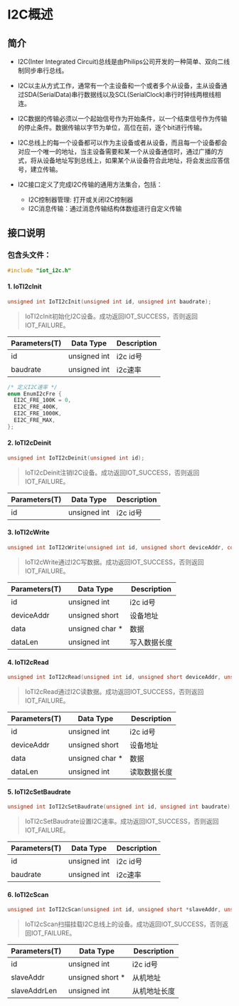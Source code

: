 # I2C概述

## 简介

-   I2C\(Inter Integrated Circuit\)总线是由Philips公司开发的一种简单、双向二线制同步串行总线。
-   I2C以主从方式工作，通常有一个主设备和一个或者多个从设备，主从设备通过SDA\(SerialData\)串行数据线以及SCL\(SerialClock\)串行时钟线两根线相连。

-   I2C数据的传输必须以一个起始信号作为开始条件，以一个结束信号作为传输的停止条件。数据传输以字节为单位，高位在前，逐个bit进行传输。
-   I2C总线上的每一个设备都可以作为主设备或者从设备，而且每一个设备都会对应一个唯一的地址，当主设备需要和某一个从设备通信时，通过广播的方式，将从设备地址写到总线上，如果某个从设备符合此地址，将会发出应答信号，建立传输。

-   I2C接口定义了完成I2C传输的通用方法集合，包括：

    -   I2C控制器管理:  打开或关闭I2C控制器
    -   I2C消息传输：通过消息传输结构体数组进行自定义传输

## 接口说明

### 包含头文件： 

```c
#include "iot_i2c.h"
```

#### 1. IoTI2cInit

```C
unsigned int IoTI2cInit(unsigned int id, unsigned int baudrate);
```

> IoTI2cInit初始化I2C设备。成功返回IOT_SUCCESS，否则返回IOT_FAILURE。

| Parameters(T) | Data Type           | Description    |
| ------------- | ------------------- | -------------- |
| id            | unsigned int        | i2c id号       |
| baudrate      | unsigned int        | i2c速率        |

```c
/* 定义I2C速率 */
enum EnumI2cFre {
  EI2C_FRE_100K = 0,
  EI2C_FRE_400K,
  EI2C_FRE_1000K,
  EI2C_FRE_MAX,
};
```
  
#### 2. IoTI2cDeinit

```C
unsigned int IoTI2cDeinit(unsigned int id);
```

> IoTI2cDeinit注销I2C设备。成功返回IOT_SUCCESS，否则返回IOT_FAILURE。

| Parameters(T) | Data Type           | Description    |
| ------------- | ------------------- | -------------- |
| id            | unsigned int        | i2c id号       |

#### 3. IoTI2cWrite

```C
unsigned int IoTI2cWrite(unsigned int id, unsigned short deviceAddr, const unsigned char *data, unsigned int dataLen);
```

> IoTI2cWrite通过I2C写数据。成功返回IOT_SUCCESS，否则返回IOT_FAILURE。

| Parameters(T) | Data Type           | Description    |
| ------------- | ------------------- | -------------- |
| id            | unsigned int        | i2c id号       |
| deviceAddr    | unsigned short      | 设备地址       |
| data          | unsigned char *     | 数据           |
| dataLen       | unsigned int        | 写入数据长度   |

#### 4. IoTI2cRead

```C
unsigned int IoTI2cRead(unsigned int id, unsigned short deviceAddr, unsigned char *data, unsigned int dataLen);
```

> IoTI2cRead通过I2C读数据。成功返回IOT_SUCCESS，否则返回IOT_FAILURE。

| Parameters(T) | Data Type           | Description    |
| ------------- | ------------------- | -------------- |
| id            | unsigned int        | i2c id号       |
| deviceAddr    | unsigned short      | 设备地址       |
| data          | unsigned char *     | 数据           |
| dataLen       | unsigned int        | 读取数据长度   |

#### 5. IoTI2cSetBaudrate

```C
unsigned int IoTI2cSetBaudrate(unsigned int id, unsigned int baudrate);
```

> IoTI2cSetBaudrate设置I2C速率。成功返回IOT_SUCCESS，否则返回IOT_FAILURE。

| Parameters(T) | Data Type           | Description    |
| ------------- | ------------------- | -------------- |
| id            | unsigned int        | i2c id号       |
| baudrate      | unsigned int        | i2c速率        |

#### 6. IoTI2cScan

```C
unsigned int IoTI2cScan(unsigned int id, unsigned short *slaveAddr, unsigned int slaveAddrLen);
```

> IoTI2cScan扫描挂载I2C总线上的设备。成功返回IOT_SUCCESS，否则返回IOT_FAILURE。

| Parameters(T) | Data Type           | Description    |
| ------------- | ------------------- | -------------- |
| id            | unsigned int        | i2c id号       |
| slaveAddr     | unsigned short *    | 从机地址       |
| slaveAddrLen  | unsigned int        | 从机地址长度   |
